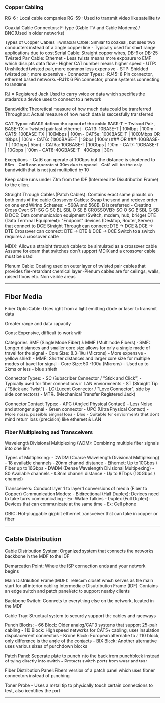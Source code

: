 ### Copper Cabling

 RG-6 : Local cable companies
 RG-59 : Used to transmit video like satellite tv

Coaxial Cable Connectors: F-type (Cable TV and Cable Modems) / BNC(Used in older networks)

 Types of Copper Cables:
        Twinaxial Cable: Similar to coaxiial, but uses two conducters instead of a single copper line
            - Typically used for short range applications due to cost
        Serial Cable: Straight copper wires, DB-9 or DB-25
        Twisted Pair Cable: Ethernet
            - Less twists means more exposure to EMF which disrupts data flow
            - Higher CAT number means higher speed
            - UTP: Unshileded twisted pair, more common less expensive
            - STP: Shielded twisted pair, more expensive
            - Connector Types:
                -RJ45: 8 Pin connector, ethernet based networks
                -RJ11: 6 Pin connector, phone systems connecting to landline

RJ = Registered Jack
    Used to carry voice or data which specifies the stadards a device uses to connect to a network

Bandwidth: Theoretical measure of how much data could be transferred
    Throughput: Actual measure of how much data is succesfully transferred

CAT Types:
    nBASE defines the speed of the cable
    BASE-T = Twisted Pair , BASE-TX = Twisted pair fast ethernet
        - CAT3: 10BASE-T | 10Mbps | 100m
        - CAT5: 100BASE-TX | 100Mbps | 100m
        - CAT5e: 1000BASE-T | 1000Mbps OR 1Gbps | 100m
        - CAT6: (1000BASE-T | 1Gbps | 100m) ### OR ### (10GBASE-T | 10Gbps | 55m)
        - CAT6a: 10GBASE-T | 10Gbps | 100m 
        - CAT7: 10GBASE-T | 10Gbps | 100m
        - CAT8: 40GBASE-T | 40Gbps | 30m

Exceptions: 
        - Cat6 can operate at 10Gbps but the distance is shortened to 55m
        - Cat8 can operate at 30m due to speed
	    - Cat8 will be the only bandwidth that is not just multiplied by 10

Keep cable runs under 70m from the IDF (Intermediate Disutribution Frame) to the client 

Straight Through Cables (Patch Cables): Contains exact same pinouts on both ends of the cable
    Crossover Cables: Swap the send and recieve order on one end
        Wiring Schemes:
            - 568A and 568B, B is preferred
            - Creating Cross Over:
                ST: SG G SO BL SBL O SB B
                CROSSOVER: SO O SG B SBL G SB B 
        DCE: Data communication equipment (Switch, modem, hub, bridge)
        DTE (Data Terminal Equipment): "Endpoint" devices (Desktop, Router, Server) that connect to DCE
        Straight Through can connect: DTE -> DCE & DCE -> DTE
        Crossover can connect: DTE -> DTE & DCE -> DCE
        Switch to a switch requires a crossover cable

MDIX: Allows a straight through cable to be simulated as a crossover cable
    Assume for exam that switches don't support MDIX and a crossover cable must be used

Plenum Cable: Coating used on outer layer of twisted pair cables that provides fire-retardant chemical layer
	-Plenum cables are for ceilings, walls, raised floors etc. Non visible areas

***
## Fiber Media

Fiber Optic Cable: Uses light from a light emitting diode or laser to transmit data

Greater range and data capacity

Cons: Expensive, difficult to work with 

Categories: SMF (Single Mode Fiber) & MMF (Multimode Fibers)
    - SMF: Longer distances and smaller core size allows for only a single mode of travel for the signal
        - Core Size: 8.3-10u (Microns)
        - More expensive
        - yellow shieth 
    - MMF: Shorter distances and larger core size for multiple modes of travel for signal
        - Core Size: 50 -100u (Microns)
        - Used up to 2kms or less
        - blue shieth

Connector Types:
    - SC (Subscriber Connector / "Stick and Click")
        - Typically used for fiber connections in LAN enviornments
    - ST (Straight Tip / "Stick and Twist") 
    - LC (Lucent Connector / "Love Connector", side by side connectors)
    - MTRJ (Mechanical Transfer Registered Jack) 

Connector Contact Types:
    - APC (Angled Physical Contact)
        - Less Noise and stronger signal
        - Green connector
    - UPC (Ultra Physical Contact)
        - More noise, possible singnal loss
        - Blue
        - Suitable for enviorments that dont mind return loss (precision) like ethernet & LAN

### Fiber Multiplexing and Transceivers

Wavelength Divisional Multiplexing (WDM): Combining multiple fiber signals into one line

Types of Multiplexing:
    - CWDM (Coarse Wavelength Divisional Multiplexing)
        - 18 available channels
        - 20nm channel distance 
        - Ethernet: Up to 10Gbps / Fiber up to 16Gbps
    - DWDM (Dense Wavelength Divisional Multiplexing)
        - 80 Available channels
        - 0.8nm channel distance 
        - Up to 8Tbps (100Gbps / channel)

Transceivers: Conduct layer 1 to layer 1 conversions of media (Fiber to Copper)
	Communication Modes:
        - Bidirectional (Half Duplex): Devices need to take turns communicating
            - Ex: Walkie Talkies
        - Duplex (Full Duplex): Devices that can communicate at the same time
            - Ex: Cell phone 

GBIC: Hot-pluggable gigabit ethernet transceiver that can take in copper or fiber

***
## Cable Distribution

Cable Distribution System: Organized system that connects the networks backbone in the MDF to the IDF

Demarcation Point: Where the ISP connection ends and your network begins

Main Distribution Frame (MDF): Telecom closet which serves as the main start for all interior cabling
Intermediate Disutribution Frame (IDF): Contains an edge switch and patch panel/etc to support nearby clients

Backbone Switch: Connects to everything else on the network, located in the MDF

Cable Tray: Structual system to securely support the cables and raceways

Punch Blocks:
    - 66 Block: Older analog/CAT3 systems that support 25-pair cabling 
    - 110 Block: High speed networks for CAT5+ cabling, uses insulation dispalacement connectors
    - Krone Block: European alternatie to a 110 block, only difference is the angle of the contacts
    - BIX Block: Another alternative uses various sizes of punchdown blocks

Patch Panel: Seperate plate to punch into the back from punchblock instead of tying directly into switch
    - Protects switch ports from wear and tear 

Fiber Distribution Panel: Fibers version of a patch panel which uses fibner connectors instead of punching

Toner Probe - Uses a metal tip to physically touch certain connections to test, also identifies the port
***



